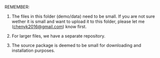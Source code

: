 REMEMBER:
1. The files in this folder (demo/data) need to be small.
If you are not sure wether it is small and want to upload it to this folder, please let me (chenyk2016@gmail.com) know first.

2. For larger files, we have a separate repository. 

3. The source package is deemed to be small for downloading and installation purposes. 

